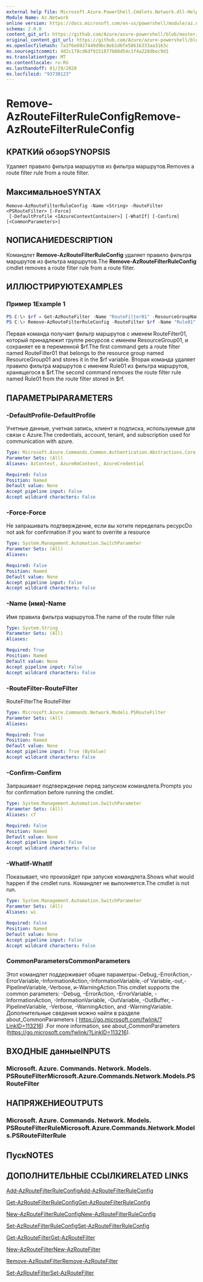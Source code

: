 ```yaml
---
external help file: Microsoft.Azure.PowerShell.Cmdlets.Network.dll-Help.xml
Module Name: Az.Network
online version: https://docs.microsoft.com/en-us/powershell/module/az.network/remove-azroutefilterruleconfig
schema: 2.0.0
content_git_url: https://github.com/Azure/azure-powershell/blob/master/src/Network/Network/help/Remove-AzRouteFilterRuleConfig.md
original_content_git_url: https://github.com/Azure/azure-powershell/blob/master/src/Network/Network/help/Remove-AzRouteFilterRuleConfig.md
ms.openlocfilehash: 7a3f6e6927449d9bc8eb1d6fe58616333aa3163c
ms.sourcegitcommit: 4d2c178cd6df9151877b08d54c1f4a228dbec9d1
ms.translationtype: MT
ms.contentlocale: ru-RU
ms.lasthandoff: 01/29/2020
ms.locfileid: "93730123"
---
```

# <span data-ttu-id="872d0-101">Remove-AzRouteFilterRuleConfig</span><span class="sxs-lookup"><span data-stu-id="872d0-101">Remove-AzRouteFilterRuleConfig</span></span>

## <span data-ttu-id="872d0-102">КРАТКИй обзор</span><span class="sxs-lookup"><span data-stu-id="872d0-102">SYNOPSIS</span></span>
<span data-ttu-id="872d0-103">Удаляет правило фильтра маршрутов из фильтра маршрутов.</span><span class="sxs-lookup"><span data-stu-id="872d0-103">Removes a route filter rule from a route filter.</span></span>

## <span data-ttu-id="872d0-104">Максимальное</span><span class="sxs-lookup"><span data-stu-id="872d0-104">SYNTAX</span></span>

```
Remove-AzRouteFilterRuleConfig -Name <String> -RouteFilter <PSRouteFilter> [-Force]
 [-DefaultProfile <IAzureContextContainer>] [-WhatIf] [-Confirm] [<CommonParameters>]
```

## <span data-ttu-id="872d0-105">NОПИСАНИЕ</span><span class="sxs-lookup"><span data-stu-id="872d0-105">DESCRIPTION</span></span>
<span data-ttu-id="872d0-106">Командлет **Remove-AzRouteFilterRuleConfig** удаляет правило фильтра маршрутов из фильтра маршрутов.</span><span class="sxs-lookup"><span data-stu-id="872d0-106">The **Remove-AzRouteFilterRuleConfig** cmdlet removes a route filter rule from a route filter.</span></span>

## <span data-ttu-id="872d0-107">ИЛЛЮСТРИРУЮТ</span><span class="sxs-lookup"><span data-stu-id="872d0-107">EXAMPLES</span></span>

### <span data-ttu-id="872d0-108">Пример 1</span><span class="sxs-lookup"><span data-stu-id="872d0-108">Example 1</span></span>
```powershell
PS C:\> $rf = Get-AzRouteFilter -Name "RouteFilter01" -ResourceGroupName "ResourceGroup01"
PS C:\> Remove-AzRouteFilterRuleConfig -RouteFilter $rf -Name "Rule01"
```

<span data-ttu-id="872d0-109">Первая команда получает фильтр маршрутов с именем RouteFilter01, который принадлежит группе ресурсов с именем ResourceGroup01, и сохраняет ее в переменной $rf.</span><span class="sxs-lookup"><span data-stu-id="872d0-109">The first command gets a route filter named RouteFilter01 that belongs to the resource group named ResourceGroup01 and stores it in the $rf variable.</span></span>
<span data-ttu-id="872d0-110">Вторая команда удаляет правило фильтра маршрутов с именем Rule01 из фильтра маршрутов, хранящегося в $rf.</span><span class="sxs-lookup"><span data-stu-id="872d0-110">The second command removes the route filter rule named Rule01 from the route filter stored in $rf.</span></span>

## <span data-ttu-id="872d0-111">ПАРАМЕТРЫ</span><span class="sxs-lookup"><span data-stu-id="872d0-111">PARAMETERS</span></span>

### <span data-ttu-id="872d0-112">-DefaultProfile</span><span class="sxs-lookup"><span data-stu-id="872d0-112">-DefaultProfile</span></span>
<span data-ttu-id="872d0-113">Учетные данные, учетная запись, клиент и подписка, используемые для связи с Azure.</span><span class="sxs-lookup"><span data-stu-id="872d0-113">The credentials, account, tenant, and subscription used for communication with azure.</span></span>

```yaml
Type: Microsoft.Azure.Commands.Common.Authentication.Abstractions.Core.IAzureContextContainer
Parameter Sets: (All)
Aliases: AzContext, AzureRmContext, AzureCredential

Required: False
Position: Named
Default value: None
Accept pipeline input: False
Accept wildcard characters: False
```

### <span data-ttu-id="872d0-114">-Force</span><span class="sxs-lookup"><span data-stu-id="872d0-114">-Force</span></span>
<span data-ttu-id="872d0-115">Не запрашивать подтверждение, если вы хотите переделать ресурс</span><span class="sxs-lookup"><span data-stu-id="872d0-115">Do not ask for confirmation if you want to overrite a resource</span></span>

```yaml
Type: System.Management.Automation.SwitchParameter
Parameter Sets: (All)
Aliases:

Required: False
Position: Named
Default value: None
Accept pipeline input: False
Accept wildcard characters: False
```

### <span data-ttu-id="872d0-116">-Name (имя)</span><span class="sxs-lookup"><span data-stu-id="872d0-116">-Name</span></span>
<span data-ttu-id="872d0-117">Имя правила фильтра маршрутов.</span><span class="sxs-lookup"><span data-stu-id="872d0-117">The name of the route filter rule</span></span>

```yaml
Type: System.String
Parameter Sets: (All)
Aliases:

Required: True
Position: Named
Default value: None
Accept pipeline input: False
Accept wildcard characters: False
```

### <span data-ttu-id="872d0-118">-RouteFilter</span><span class="sxs-lookup"><span data-stu-id="872d0-118">-RouteFilter</span></span>
<span data-ttu-id="872d0-119">RouteFilter</span><span class="sxs-lookup"><span data-stu-id="872d0-119">The RouteFilter</span></span>

```yaml
Type: Microsoft.Azure.Commands.Network.Models.PSRouteFilter
Parameter Sets: (All)
Aliases:

Required: True
Position: Named
Default value: None
Accept pipeline input: True (ByValue)
Accept wildcard characters: False
```

### <span data-ttu-id="872d0-120">-Confirm</span><span class="sxs-lookup"><span data-stu-id="872d0-120">-Confirm</span></span>
<span data-ttu-id="872d0-121">Запрашивает подтверждение перед запуском командлета.</span><span class="sxs-lookup"><span data-stu-id="872d0-121">Prompts you for confirmation before running the cmdlet.</span></span>

```yaml
Type: System.Management.Automation.SwitchParameter
Parameter Sets: (All)
Aliases: cf

Required: False
Position: Named
Default value: None
Accept pipeline input: False
Accept wildcard characters: False
```

### <span data-ttu-id="872d0-122">-WhatIf</span><span class="sxs-lookup"><span data-stu-id="872d0-122">-WhatIf</span></span>
<span data-ttu-id="872d0-123">Показывает, что произойдет при запуске командлета.</span><span class="sxs-lookup"><span data-stu-id="872d0-123">Shows what would happen if the cmdlet runs.</span></span> <span data-ttu-id="872d0-124">Командлет не выполняется.</span><span class="sxs-lookup"><span data-stu-id="872d0-124">The cmdlet is not run.</span></span>

```yaml
Type: System.Management.Automation.SwitchParameter
Parameter Sets: (All)
Aliases: wi

Required: False
Position: Named
Default value: None
Accept pipeline input: False
Accept wildcard characters: False
```

### <span data-ttu-id="872d0-125">CommonParameters</span><span class="sxs-lookup"><span data-stu-id="872d0-125">CommonParameters</span></span>
<span data-ttu-id="872d0-126">Этот командлет поддерживает общие параметры:-Debug,-ErrorAction,-ErrorVariable,-InformationAction,-InformationVariable,-of Variable,-out,-PipelineVariable,-Verbose, и-WarningAction.</span><span class="sxs-lookup"><span data-stu-id="872d0-126">This cmdlet supports the common parameters: -Debug, -ErrorAction, -ErrorVariable, -InformationAction, -InformationVariable, -OutVariable, -OutBuffer, -PipelineVariable, -Verbose, -WarningAction, and -WarningVariable.</span></span> <span data-ttu-id="872d0-127">Дополнительные сведения можно найти в разделе about_CommonParameters ( https://go.microsoft.com/fwlink/?LinkID=113216) .</span><span class="sxs-lookup"><span data-stu-id="872d0-127">For more information, see about_CommonParameters (https://go.microsoft.com/fwlink/?LinkID=113216).</span></span>

## <span data-ttu-id="872d0-128">ВХОДНЫЕ данные</span><span class="sxs-lookup"><span data-stu-id="872d0-128">INPUTS</span></span>

### <span data-ttu-id="872d0-129">Microsoft. Azure. Commands. Network. Models. PSRouteFilter</span><span class="sxs-lookup"><span data-stu-id="872d0-129">Microsoft.Azure.Commands.Network.Models.PSRouteFilter</span></span>

## <span data-ttu-id="872d0-130">НАПРЯЖЕНИЕ</span><span class="sxs-lookup"><span data-stu-id="872d0-130">OUTPUTS</span></span>

### <span data-ttu-id="872d0-131">Microsoft. Azure. Commands. Network. Models. PSRouteFilterRule</span><span class="sxs-lookup"><span data-stu-id="872d0-131">Microsoft.Azure.Commands.Network.Models.PSRouteFilterRule</span></span>

## <span data-ttu-id="872d0-132">Пуск</span><span class="sxs-lookup"><span data-stu-id="872d0-132">NOTES</span></span>

## <span data-ttu-id="872d0-133">ДОПОЛНИТЕЛЬНЫЕ ССЫЛКИ</span><span class="sxs-lookup"><span data-stu-id="872d0-133">RELATED LINKS</span></span>

[<span data-ttu-id="872d0-134">Add-AzRouteFilterRuleConfig</span><span class="sxs-lookup"><span data-stu-id="872d0-134">Add-AzRouteFilterRuleConfig</span></span>](./Add-AzRouteFilterRuleConfig.md)

[<span data-ttu-id="872d0-135">Get-AzRouteFilterRuleConfig</span><span class="sxs-lookup"><span data-stu-id="872d0-135">Get-AzRouteFilterRuleConfig</span></span>](./Get-AzRouteFilterRuleConfig.md)

[<span data-ttu-id="872d0-136">New-AzRouteFilterRuleConfig</span><span class="sxs-lookup"><span data-stu-id="872d0-136">New-AzRouteFilterRuleConfig</span></span>](./New-AzRouteFilterRuleConfig.md)

[<span data-ttu-id="872d0-137">Set-AzRouteFilterRuleConfig</span><span class="sxs-lookup"><span data-stu-id="872d0-137">Set-AzRouteFilterRuleConfig</span></span>](./Set-AzRouteFilterRuleConfig.md)

[<span data-ttu-id="872d0-138">Get-AzRouteFilter</span><span class="sxs-lookup"><span data-stu-id="872d0-138">Get-AzRouteFilter</span></span>](./Get-AzRouteFilter.md)

[<span data-ttu-id="872d0-139">New-AzRouteFilter</span><span class="sxs-lookup"><span data-stu-id="872d0-139">New-AzRouteFilter</span></span>](./New-AzRouteFilter.md)

[<span data-ttu-id="872d0-140">Remove-AzRouteFilter</span><span class="sxs-lookup"><span data-stu-id="872d0-140">Remove-AzRouteFilter</span></span>](./Remove-AzRouteFilter.md)

[<span data-ttu-id="872d0-141">Set-AzRouteFilter</span><span class="sxs-lookup"><span data-stu-id="872d0-141">Set-AzRouteFilter</span></span>](./Set-AzRouteFilter.md)
